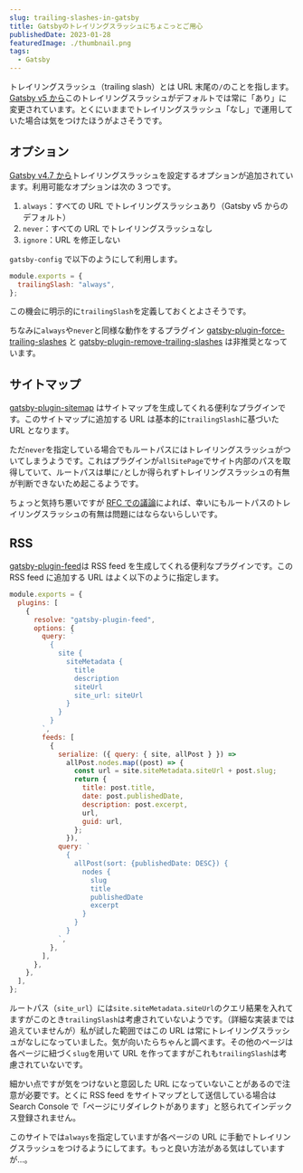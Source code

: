 ```yaml
---
slug: trailing-slashes-in-gatsby
title: Gatsbyのトレイリングスラッシュにちょこっとご用心
publishedDate: 2023-01-28
featuredImage: ./thumbnail.png
tags:
  - Gatsby
---
```


トレイリングスラッシュ（trailing slash）とは URL 末尾の`/`のことを指します。[Gatsby v5 から](https://www.gatsbyjs.com/docs/reference/release-notes/migrating-from-v4-to-v5/#trailingslash-is-set-to-always)このトレイリングスラッシュがデフォルトでは常に「あり」に変更されています。とくにいままでトレイリングスラッシュ「なし」で運用していた場合は気をつけたほうがよさそうです。

## オプション

[Gatsby v4.7 から](https://www.gatsbyjs.com/docs/reference/release-notes/v4.7/#trailingslash-option)トレイリングスラッシュを設定するオプションが追加されています。利用可能なオプションは次の 3 つです。

1. `always`：すべての URL でトレイリングスラッシュあり（Gatsby v5 からのデフォルト）
2. `never`：すべての URL でトレイリングスラッシュなし
3. `ignore`：URL を修正しない

`gatsby-config` で以下のようにして利用します。

```js
module.exports = {
  trailingSlash: "always",
};
```

この機会に明示的に`trailingSlash`を定義しておくとよさそうです。

ちなみに`always`や`never`と同様な動作をするプラグイン [gatsby-plugin-force-trailing-slashes](https://www.gatsbyjs.com/plugins/gatsby-plugin-force-trailing-slashes/) と [gatsby-plugin-remove-trailing-slashes](https://www.gatsbyjs.com/plugins/gatsby-plugin-remove-trailing-slashes/) は非推奨となっています。

## サイトマップ

[gatsby-plugin-sitemap](https://www.gatsbyjs.com/plugins/gatsby-plugin-sitemap/) はサイトマップを生成してくれる便利なプラグインです。このサイトマップに追加する URL は基本的に`trailingSlash`に基づいた URL となります。

ただ`never`を指定している場合でもルートパスにはトレイリングスラッシュがついてしまうようです。これはプラグインが`allSitePage`でサイト内部のパスを取得していて、ルートパスは単に`/`としか得られずトレイリングスラッシュの有無が判断できないため起こるようです。

ちょっと気持ち悪いですが [RFC での議論](https://github.com/gatsbyjs/gatsby/discussions/34205#discussioncomment-1945640)によれば、幸いにもルートパスのトレイリングスラッシュの有無は問題にはならないらしいです。

## RSS

[gatsby-plugin-feed](https://www.gatsbyjs.com/plugins/gatsby-plugin-feed/)は RSS feed を生成してくれる便利なプラグインです。この RSS feed に追加する URL はよく以下のように指定します。

```js {13, 22}
module.exports = {
  plugins: [
    {
      resolve: "gatsby-plugin-feed",
      options: {
        query: `
          {
            site {
              siteMetadata {
                title
                description
                siteUrl
                site_url: siteUrl
              }
            }
          }
        `,
        feeds: [
          {
            serialize: ({ query: { site, allPost } }) =>
              allPost.nodes.map((post) => {
                const url = site.siteMetadata.siteUrl + post.slug;
                return {
                  title: post.title,
                  date: post.publishedDate,
                  description: post.excerpt,
                  url,
                  guid: url,
                };
              }),
            query: `
              {
                allPost(sort: {publishedDate: DESC}) {
                  nodes {
                    slug
                    title
                    publishedDate
                    excerpt
                  }
                }
              }
            `,
          },
        ],
      },
    },
  ],
};
```

ルートパス（`site_url`）には`site.siteMetadata.siteUrl`のクエリ結果を入れてますがこのとき`trailingSlash`は考慮されていないようです。（詳細な実装までは追えていませんが）私が試した範囲ではこの URL は常にトレイリングスラッシュがなしになっていました。気が向いたらちゃんと調べます。その他のページは各ページに紐づく`slug`を用いて URL を作ってますがこれも`trailingSlash`は考慮されていないです。

細かい点ですが気をつけないと意図した URL になっていないことがあるので注意が必要です。とくに RSS feed をサイトマップとして送信している場合は Search Console で「ページにリダイレクトがあります」と怒られてインデックス登録されません。

このサイトでは`always`を指定していますが各ページの URL に手動でトレイリングスラッシュをつけるようにしてます。もっと良い方法がある気はしていますが…。
